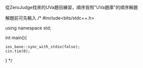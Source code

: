 從ZeroJudge找來的UVa題目練習，順序皆照"UVa題庫"的順序解題

解題前可先輸入
/*
#include<bits/stdc++.h>

using namespace std;

int main(){

    ios_base::sync_with_stdio(false);
    cin.tie(0);

}
*/